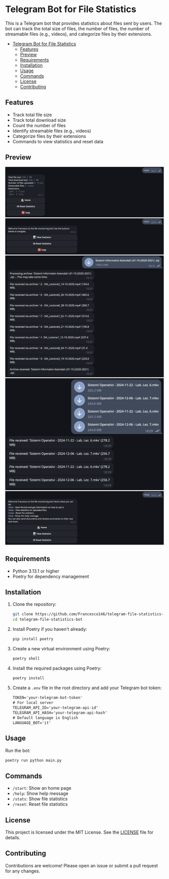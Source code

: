 # Telegram Bot for File Statistics

This is a Telegram bot that provides statistics about files sent by users. The bot can track the total size of files, the number of files, the number of streamable files (e.g., videos), and categorize files by their extensions.

- [Telegram Bot for File Statistics](#telegram-bot-for-file-statistics)
  - [Features](#features)
  - [Preview](#preview)
  - [Requirements](#requirements)
  - [Installation](#installation)
  - [Usage](#usage)
  - [Commands](#commands)
  - [License](#license)
  - [Contributing](#contributing)


## Features

- Track total file size
- Track total download size
- Count the number of files
- Identify streamable files (e.g., videos)
- Categorize files by their extensions
- Commands to view statistics and reset data

## Preview

<img src="imgs/stats.png" alt="stats"/>
<img src="imgs/start.png" alt="start"/>
<img src="imgs/zip_received.png" alt="zip_received"/>
<img src="imgs/file_received.png" alt="file_received"/>
<img src="imgs/help.png" alt="help"/>

## Requirements

- Python 3.13.1 or higher
- Poetry for dependency management

## Installation

1. Clone the repository:
    ```sh
    git clone https://github.com/Francesco146/telegram-file-statistics-bot.git
    cd telegram-file-statistics-bot
    ```

2. Install Poetry if you haven't already:
    ```sh
    pip install poetry
    ```

3. Create a new virtual environment using Poetry:
    ```sh
    poetry shell
    ```

4. Install the required packages using Poetry:
    ```sh
    poetry install
    ```

5. Create a `.env` file in the root directory and add your Telegram bot token:
    ```env
    TOKEN='your-telegram-bot-token'
    # For local server
    TELEGRAM_API_ID='your-telegram-api-id'
    TELEGRAM_API_HASH='your-telegram-api-hash'
    # Default language is English
    LANGUAGE_BOT='it'
    ```

## Usage

Run the bot:
```sh
poetry run python main.py
```

## Commands

- `/start`: Show an home page
- `/help`: Show help message
- `/stats`: Show file statistics
- `/reset`: Reset file statistics

## License

This project is licensed under the MIT License. See the [LICENSE](LICENSE) file for details.

## Contributing

Contributions are welcome! Please open an issue or submit a pull request for any changes.